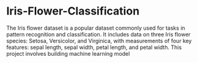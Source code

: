 # Iris-Flower-Classification
 The Iris flower dataset is a popular dataset commonly used for tasks in pattern  recognition and classification.  It includes data on three Iris flower species: Setosa, Versicolor, and Virginica, with  measurements of four key features: sepal length, sepal width, petal length, and petal  width. This project involves building machine learning model
